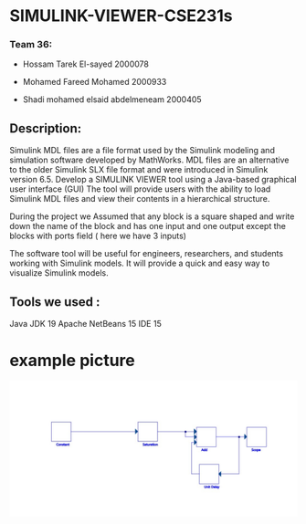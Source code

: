 # SIMULINK-VIEWER-CSE231s

### Team 36:
+ Hossam Tarek El-sayed 2000078
- Mohamed Fareed Mohamed 2000933
* Shadi mohamed elsaid abdelmeneam 2000405 


## Description: 
Simulink MDL files are a file format used by the Simulink modeling and simulation software developed 
by MathWorks. MDL files are an alternative to the older Simulink SLX file format and were introduced in 
Simulink version 6.5.
Develop a SIMULINK VIEWER tool using a Java-based graphical user 
interface (GUI) The tool will provide users with the ability to load Simulink MDL files and view their 
contents in a hierarchical structure.

During the project we Assumed that any block is a square shaped and write down the name of the block and has one input and 
one output except the blocks with ports field ( here we have 3 inputs)


The software tool will be useful for engineers, researchers, and students working with 
Simulink models. It will provide a quick and easy way to visualize Simulink
models.



## Tools we used : 
Java JDK 19
Apache NetBeans 15 IDE 15










# example picture 
![.](https://github.com/HossamTarek7/SIMULINK-VIEWER-CSE231s/blob/main/Final%20model.jpg)
